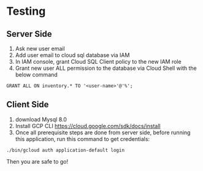 # Testing

## Server Side
1. Ask new user email
2. Add user email to cloud sql database via IAM
3. In IAM console, grant Cloud SQL Client policy to the new IAM role
4. Grant new user ALL permission to the database via Cloud Shell with the below command
```aidl
GRANT ALL ON inventory.* TO '<user-name>'@'%';
```


## Client Side
1. download Mysql 8.0
2. Install GCP CLI    https://cloud.google.com/sdk/docs/install
3. Once all prerequisite steps are done from server side, 
before running this application, run this command to get credentials:
```aidl
./bin/gcloud auth application-default login
```
Then you are safe to go!

